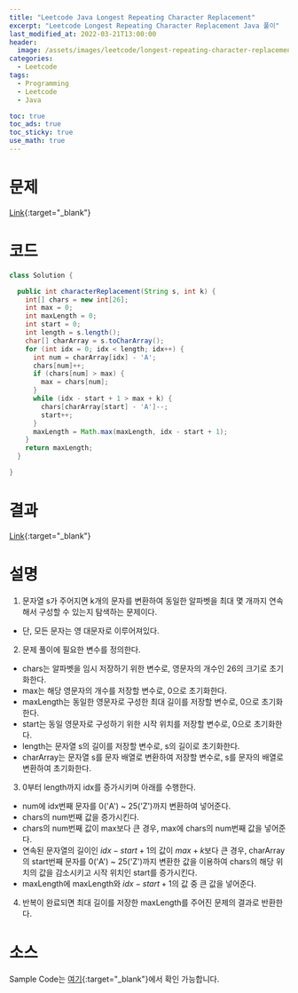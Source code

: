 ```yaml
---
title: "Leetcode Java Longest Repeating Character Replacement"
excerpt: "Leetcode Longest Repeating Character Replacement Java 풀이"
last_modified_at: 2022-03-21T13:00:00
header:
  image: /assets/images/leetcode/longest-repeating-character-replacement.png
categories:
  - Leetcode
tags:
  - Programming
  - Leetcode
  - Java

toc: true
toc_ads: true
toc_sticky: true
use_math: true
---
```

# 문제
[Link](https://leetcode.com/problems/longest-repeating-character-replacement/){:target="_blank"}

# 코드
```java
class Solution {

  public int characterReplacement(String s, int k) {
    int[] chars = new int[26];
    int max = 0;
    int maxLength = 0;
    int start = 0;
    int length = s.length();
    char[] charArray = s.toCharArray();
    for (int idx = 0; idx < length; idx++) {
      int num = charArray[idx] - 'A';
      chars[num]++;
      if (chars[num] > max) {
        max = chars[num];
      }
      while (idx - start + 1 > max + k) {
        chars[charArray[start] - 'A']--;
        start++;
      }
      maxLength = Math.max(maxLength, idx - start + 1);
    }
    return maxLength;
  }

}
```

# 결과
[Link](https://leetcode.com/submissions/detail/664142100/){:target="_blank"}

# 설명
1. 문자열 s가 주어지면 k개의 문자를 변환하여 동일한 알파벳을 최대 몇 개까지 연속해서 구성할 수 있는지 탐색하는 문제이다.
- 단, 모든 문자는 영 대문자로 이루어져있다.

2. 문제 풀이에 필요한 변수를 정의한다.
- chars는 알파벳을 임시 저장하기 위한 변수로, 영문자의 개수인 26의 크기로 초기화한다.
- max는 해당 영문자의 개수를 저장할 변수로, 0으로 초기화한다.
- maxLength는 동일한 영문자로 구성한 최대 길이를 저장할 변수로, 0으로 초기화한다.
- start는 동일 영문자로 구성하기 위한 시작 위치를 저장할 변수로, 0으로 초기화한다.
- length는 문자열 s의 길이를 저장할 변수로, s의 길이로 초기화한다.
- charArray는 문자열 s를 문자 배열로 변환하여 저장할 변수로, s를 문자의 배열로 변환하여 초기화한다.

3. 0부터 length까지 idx를 증가시키며 아래를 수행한다.
- num에 idx번째 문자를 0('A') ~ 25('Z')까지 변환하여 넣어준다.
- chars의 num번째 값을 증가시킨다.
- chars의 num번째 값이 max보다 큰 경우, max에 chars의 num번째 값을 넣어준다.
- 연속된 문자열의 길이인 $idx - start + 1$의 값이 $max + k$보다 큰 경우, charArray의 start번째 문자를 0('A') ~ 25('Z')까지 변환한 값을 이용하여 chars의 해당 위치의 값을 감소시키고 시작 위치인 start를 증가시킨다.
- maxLength에 maxLength와 $idx - start + 1$의 값 중 큰 값을 넣어준다.

4. 반복이 완료되면 최대 길이를 저장한 maxLength를 주어진 문제의 결과로 반환한다.

# 소스
Sample Code는 [여기](https://github.com/GracefulSoul/leetcode/blob/master/src/main/java/gracefulsoul/problems/LongestRepeatingCharacterReplacement.java){:target="_blank"}에서 확인 가능합니다.
